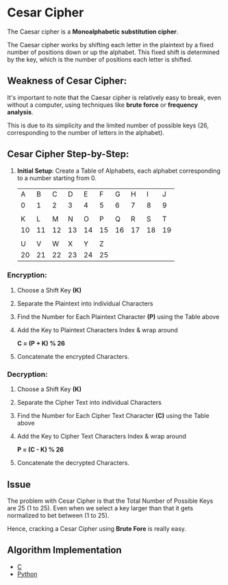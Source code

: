 # Cesar Cipher

The Caesar cipher is a **Monoalphabetic substitution cipher**.

The Caesar cipher works by shifting each letter in the plaintext by a fixed number of positions down or up the alphabet. This fixed shift is determined by the key, which is the number of positions each letter is shifted.

## Weakness of Cesar Cipher:

It's important to note that the Caesar cipher is relatively easy to break, even without a computer, using techniques like **brute force** or **frequency analysis**.

This is due to its simplicity and the limited number of possible keys (26, corresponding to the number of letters in the alphabet).

## Cesar Cipher Step-by-Step:

1. **Initial Setup**: Create a Table of Alphabets, each alphabet corresponding to a number starting from 0.

    |     |     |     |     |     |     |     |     |     |     |
    | --- | --- | --- | --- | --- | --- | --- | --- | --- | --- |
    | A   | B   | C   | D   | E   | F   | G   | H   | I   | J   |
    | 0   | 1   | 2   | 3   | 4   | 5   | 6   | 7   | 8   | 9   |
    |     |     |     |     |     |     |     |     |     |     |
    | K   | L   | M   | N   | O   | P   | Q   | R   | S   | T   |
    | 10  | 11  | 12  | 13  | 14  | 15  | 16  | 17  | 18  | 19  |
    |     |     |     |     |     |     |     |     |     |     |
    | U   | V   | W   | X   | Y   | Z   |     |     |     |     |
    | 20  | 21  | 22  | 23  | 24  | 25  |     |     |     |     |

### Encryption:

1. Choose a Shift Key **(K)**
1. Separate the Plaintext into individual Characters
1. Find the Number for Each Plaintext Character **(P)** using the Table above
1. Add the Key to Plaintext Characters Index & wrap around

    **C = (P + K) % 26**

1. Concatenate the encrypted Characters.

### Decryption:

1. Choose a Shift Key **(K)**
1. Separate the Cipher Text into individual Characters
1. Find the Number for Each Cipher Text Character **(C)** using the Table above
1. Add the Key to Cipher Text Characters Index & wrap around

    **P = (C - K) % 26**

1. Concatenate the decrypted Characters.

## Issue

The problem with Cesar Cipher is that the Total Number of Possible Keys are 25 (1 to 25). Even when we select a key larger than that it gets normalized to bet between (1 to 25).

Hence, cracking a Cesar Cipher using **Brute Fore** is really easy.

## Algorithm Implementation

-   [C](../../algorithms/substitution-cipher/cesar-cipher/cesar-cipher.c)
-   [Python](../../algorithms/substitution-cipher/cesar-cipher/main.py)
